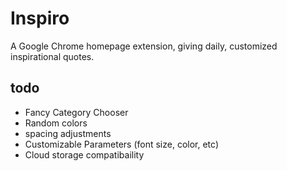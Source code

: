 # Inspiro
A Google Chrome homepage extension, giving daily, customized inspirational quotes.

## todo
 - Fancy Category Chooser
 - Random colors
 - spacing adjustments
 - Customizable Parameters (font size, color, etc)
 - Cloud storage compatibaility

